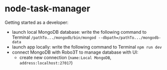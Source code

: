 # node-task-manager
Getting started as a developer:
- launch local MongoDB database: write the following command to Terminal `/pathTo.../mongodb/bin/mongod --dbpath=/pathTo.../mongodb-data`
- launch app locally: write the following command to Terminal `npm run dev`
- connect MongoDB with Robo3T to manage database with UI:
  - create new connection (`name:Local MongoDB`, `address:localhost:27017`)
